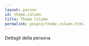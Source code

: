 ```yaml
---
layout: person
id: theme.column
title: Theme Column
permalink: people/theme.column.html
---
```


Dettagli della persona